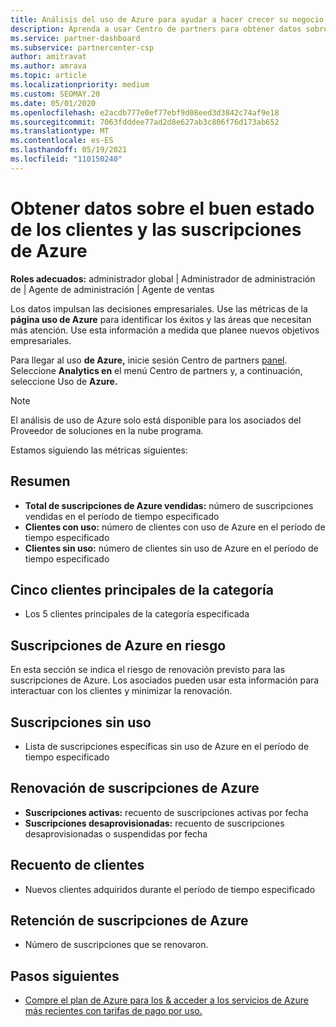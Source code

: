 ```yaml
---
title: Análisis del uso de Azure para ayudar a hacer crecer su negocio
description: Aprenda a usar Centro de partners para obtener datos sobre el uso de las suscripciones de Azure de los clientes. Los datos incluyen suscripciones vendidas, en riesgo y en uso.
ms.service: partner-dashboard
ms.subservice: partnercenter-csp
author: amitravat
ms.author: amrava
ms.topic: article
ms.localizationpriority: medium
ms.custom: SEOMAY.20
ms.date: 05/01/2020
ms.openlocfilehash: e2acdb777e0ef77ebf9d08eed3d3842c74af9e18
ms.sourcegitcommit: 7063fdddee77ad2d8e627ab3c806f76d173ab652
ms.translationtype: MT
ms.contentlocale: es-ES
ms.lasthandoff: 05/19/2021
ms.locfileid: "110150240"
---
```

# <a name="get-data-about-how-well-your-customers-and-azure-subscriptions-are-doing"></a>Obtener datos sobre el buen estado de los clientes y las suscripciones de Azure



**Roles adecuados:** administrador global | Administrador de administración de | Agente de administración | Agente de ventas

Los datos impulsan las decisiones empresariales. Use las métricas de la **página uso de Azure** para identificar los éxitos y las áreas que necesitan más atención. Use esta información a medida que planee nuevos objetivos empresariales.

Para llegar al uso **de Azure,** inicie sesión Centro de partners [panel](https://partner.microsoft.com/dashboard). Seleccione **Analytics en** el menú Centro de partners y, a continuación, seleccione Uso de **Azure.**

> [!NOTE]
> El análisis de uso de Azure solo está disponible para los asociados del Proveedor de soluciones en la nube programa.

Estamos siguiendo las métricas siguientes:

## <a name="summary"></a>Resumen

- **Total de suscripciones de Azure vendidas:** número de suscripciones vendidas en el período de tiempo especificado  
- **Clientes con uso:** número de clientes con uso de Azure en el período de tiempo especificado  
- **Clientes sin uso:** número de clientes sin uso de Azure en el período de tiempo especificado  

## <a name="top-5-customers-in-category"></a>Cinco clientes principales de la categoría

- Los 5 clientes principales de la categoría especificada  

## <a name="azure-subscriptions-at-risk"></a>Suscripciones de Azure en riesgo

En esta sección se indica el riesgo de renovación previsto para las suscripciones de Azure. Los asociados pueden usar esta información para interactuar con los clientes y minimizar la renovación.

## <a name="subscriptions-without-usage"></a>Suscripciones sin uso

- Lista de suscripciones específicas sin uso de Azure en el período de tiempo especificado  

## <a name="azure-subscription-churn"></a>Renovación de suscripciones de Azure

- **Suscripciones activas:** recuento de suscripciones activas por fecha  
- **Suscripciones desaprovisionadas:** recuento de suscripciones desaprovisionadas o suspendidas por fecha  

## <a name="customer-count"></a>Recuento de clientes

- Nuevos clientes adquiridos durante el período de tiempo especificado  

## <a name="azure-subscription-retention"></a>Retención de suscripciones de Azure

- Número de suscripciones que se renovaron.

 ## <a name="next-steps"></a>Pasos siguientes

- [Compre el plan de Azure para los & acceder a los servicios de Azure más recientes con tarifas de pago por uso.](purchase-azure-plan.md)
